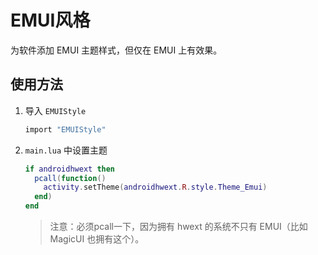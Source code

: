 # EMUI风格

为软件添加 EMUI 主题样式，但仅在 EMUI 上有效果。

## 使用方法

1. 导入 `EMUIStyle`

    ``` lua
    import "EMUIStyle"
    ```

2. `main.lua` 中设置主题

    ``` lua
    if androidhwext then
      pcall(function()
        activity.setTheme(androidhwext.R.style.Theme_Emui)
      end)
    end
    ```

    > 注意：必须pcall一下，因为拥有 hwext 的系统不只有 EMUI（比如 MagicUI 也拥有这个）。
